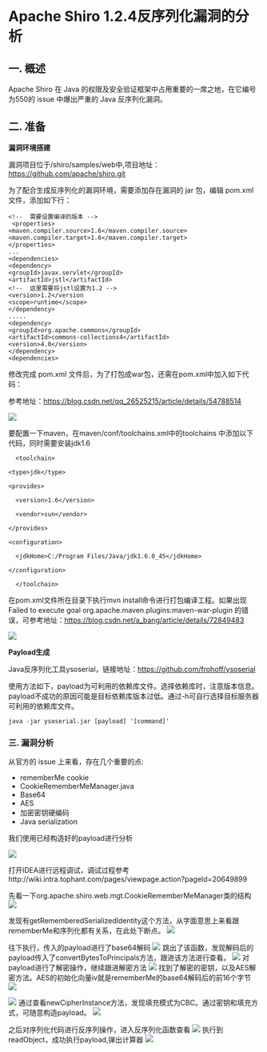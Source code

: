# Apache Shiro 1.2.4反序列化漏洞的分析

## 一. 概述
Apache Shiro 在 Java 的权限及安全验证框架中占用重要的一席之地，在它编号为550的 issue 中爆出严重的 Java 反序列化漏洞。

## 二. 准备


**漏洞环境搭建**

漏洞项目位于/shiro/samples/web中,项目地址：https://github.com/apache/shiro.git

为了配合生成反序列化的漏洞环境，需要添加存在漏洞的 jar 包，编辑 pom.xml 文件，添加如下行：


    <!--  需要设置编译的版本 -->
     <properties>
    <maven.compiler.source>1.6</maven.compiler.source>
    <maven.compiler.target>1.6</maven.compiler.target>
    </properties>
    ...
    <dependencies>
    <dependency>
    <groupId>javax.servlet</groupId>
    <artifactId>jstl</artifactId>
    <!--  这里需要将jstl设置为1.2 -->
    <version>1.2</version
    <scope>runtime</scope>
    </dependency>
    .....
    <dependency>
    <groupId>org.apache.commons</groupId>
    <artifactId>commons-collections4</artifactId>
    <version>4.0</version>
    </dependency>
    <dependencies>


修改完成 pom.xml 文件后，为了打包成war包，还需在pom.xml中加入如下代码：

参考地址：https://blog.csdn.net/qq_26525215/article/details/54788514

![](https://i.imgur.com/mv6LybJ.png)

要配置一下maven，在maven/conf/toolchains.xml中的toolchains 中添加以下代码，同时需要安装jdk1.6

 
    
      <toolchain>
    
    <type>jdk</type>
    
    <provides>
    
      <version>1.6</version>
    
      <vendor>sun</vendor>
    
    </provides>
    
    <configuration>
    
      <jdkHome>C:/Program Files/Java/jdk1.6.0_45</jdkHome>
    
    </configuration>
    
      </toolchain>

在pom.xml文件所在目录下执行mvn install命令进行打包编译工程。如果出现Failed to execute goal org.apache.maven.plugins:maven-war-plugin 的错误，可参考地址：https://blog.csdn.net/a_bang/article/details/72849483

![](https://i.imgur.com/WRnonvv.png)


**Payload生成**

Java反序列化工具ysoserial，链接地址：https://github.com/frohoff/ysoserial

使用方法如下，payload为可利用的依赖库文件。选择依赖库时，注意版本信息。payload不成功的原因可能是目标依赖库版本过低。通过-h可自行选择目标服务器可利用的依赖库文件。

    java -jar ysoserial.jar [payload] '[command]'

### 三. 漏洞分析
从官方的 issue 上来看，存在几个重要的点:

- rememberMe cookie
- CookieRememberMeManager.java
- Base64
- AES
- 加密密钥硬编码
- Java serialization

我们使用已经构造好的payload进行分析

![](https://i.imgur.com/OhvWkEO.png)

打开IDEA进行远程调试，调试过程参考http://wiki.intra.tophant.com/pages/viewpage.action?pageId=20649899

先看一下org.apache.shiro.web.mgt.CookieRememberMeManager类的结构
![](https://i.imgur.com/WkWCFyP.png)
 

发现有getRememberedSerializedIdentity这个方法，从字面意思上来看跟rememberMe和序列化都有关系，在此处下断点。
![](https://i.imgur.com/bOjNHzL.png)

往下执行，传入的payload进行了base64解码
![](https://i.imgur.com/S7zGBzV.png)
跳出了该函数，发现解码后的payload传入了convertBytesToPrincipals方法，跟进该方法进行查看。
![](https://i.imgur.com/HsuntJh.png)
对payload进行了解密操作，继续跟进解密方法
![](https://i.imgur.com/bLPKhZq.png)
找到了解密的密钥，以及AES解密方法。AES的初始化向量iv就是rememberMe的base64解码后的前16个字节
![](https://i.imgur.com/FhLI4Mp.png)

![](https://i.imgur.com/fjLys0J.png)
通过查看newCipherInstance方法，发现填充模式为CBC。通过密钥和填充方式，可随意构造payload。
![](https://i.imgur.com/TmTuan0.png)

之后对序列化代码进行反序列操作，进入反序列化函数查看
![](https://i.imgur.com/zFpno6t.png)
执行到readObject，成功执行payload,弹出计算器
![](https://i.imgur.com/3oTYTVj.png)
